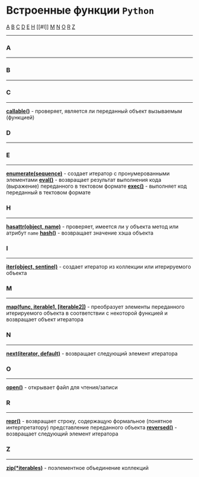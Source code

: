 # Встроенные функции `Python`
[A](#A) [B](#B) [C](#C) [D](#D) [E](#E) [H](#H) [[#I]] [M](#M) [N](#N) [O](#O) [R](#R) [Z](#Z)
***

### A
***


### B
***



### C
***
**[callable()](_встроенные%20функции%20Python.md#callable)** - проверяет, является ли переданный объект вызываемым (функцией)


### D
***


### E
***
**[enumerate(sequence)](_встроенные%20функции%20Python.md#enumerate%20sequence%20start%200)** - создает итератор с пронумерованными элементами
**[eval()](_встроенные%20функции%20Python.md#eval%20expression)** - возвращает результат выполнения кода (выражение) переданного в тектовом формате
**[exec()](_встроенные%20функции%20Python.md#exec)** - выполняет код переданный в тектовом формате


### H
***
**[hasattr(object, name)](_встроенные%20функции%20Python.md#hasattr%20object%20name)** - проверяет, имеется ли у объекта метод или атрибут `name`
**[hash()](_встроенные%20функции%20Python.md#hash)** - возвращает значение хэша объекта


### I
***
**[iter(object, sentinel)](_встроенные%20функции%20Python.md#iter%20object%20sentinel)** - создает итератор из коллекции или итерируемого объекта


### M
***
**[map(func, iterable1, \[iterable2\])](_встроенные%20функции%20Python.md#map%20func%20iterable)** - преобразует элементы переданного итерируемого объекта в соответствии с некоторой функцией и возвращает объект итератора


### N
***
**[next(iterator, default)](_встроенные%20функции%20Python.md#next%20iterator%20default)** - возвращает следующий элемент итератора


### O
***
**[open()](_встроенные%20функции%20Python.md#open)** - открывает файл для чтения/записи


### R
***
**[repr()](_встроенные%20функции%20Python.md#repr)** - возвращает строку, содержащую формальное (понятное интерпретатору) представление переданного объекта
**[reversed()](_встроенные%20функции%20Python.md#reversed)** - возвращает следующий элемент итератора


### Z
***
**[zip(\*iterables)](_встроенные%20функции%20Python.md#zip%20iterables%20strict%20False)** - поэлементное объединение коллекций